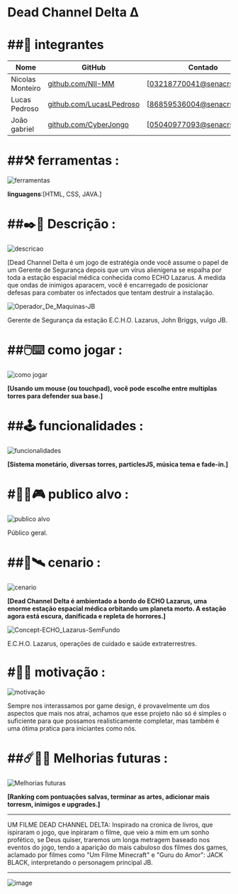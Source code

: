 <H1>Dead Channel Delta Δ</h1>

<H1>##👥 integrantes</H1> 

|Nome            |GitHub                                                      |Contado                     |
|----------------|------------------------------------------------------------|----------------------------|
|Nicolas Monteiro|[github.com/NII-MM](https://githun.com/NII-MM)              |[03218770041@senacrs.edu.br]|
|Lucas Pedroso   |[github.com/LucasLPedroso](https://github.com/LucasLPedroso)|[86859536004@senacrs.edu.br]|
|João gabriel    |[github.com/CyberJongo](https://github.com/CyberJongo)      |[05040977093@senacrs.edu.br]|



<H1>##⚒️ ferramentas : </h1>

![ferramentas](https://github.com/user-attachments/assets/26d647d6-ce9b-485c-bbac-23a497fd8f52)


**linguagens**:[HTML, CSS, JAVA.]

<H1>##✒️📜 Descrição :</h1>

![descricao](https://github.com/user-attachments/assets/d132857b-2ef5-4e46-99be-ae236501983a)

[Dead Channel Delta é um jogo de estratégia onde você assume o papel de um Gerente de Segurança depois que um vírus alienígena se espalha por toda a estação espacial médica conhecida como ECHO Lazarus. A medida que ondas de inimigos aparacem, você é encarregado de posicionar defesas para combater os infectados que tentam destruir a instalação.

![Operador_De_Maquinas-JB](https://github.com/user-attachments/assets/bb3900c0-1644-4151-bf42-63cb3d8fece2)

Gerente de Segurança da estação E.C.H.O. Lazarus, John Briggs, vulgo JB.

<H1>##🖱️⌨️ como jogar :</h1>

![como jogar](https://github.com/user-attachments/assets/4a954ca7-ca8a-4619-b447-cd912f0ad6a9)


**[Usando um mouse (ou touchpad), você pode escolhe entre multiplas torres para defender sua base.]**

<H1>##🕹️ funcionalidades :</h1>

![funcionalidades](https://github.com/user-attachments/assets/ea895c00-c376-495b-9afa-b872f82d4eeb)


**[Sistema monetário, diversas torres, particlesJS, música tema e fade-in.]**

<H1>#🧍‍♂️🎮 publico alvo :</h1>

![publico alvo](https://github.com/user-attachments/assets/259fd288-9274-4685-906f-81c1dcd3314a)


Público geral.

<H1>##🌌🛰️ cenario : </h1>

![cenario](https://github.com/user-attachments/assets/8192b691-1db9-426f-97f5-69fe74fc2ce9)


**[Dead Channel Delta é ambientado a bordo do ECHO Lazarus, uma enorme estação espacial médica orbitando um planeta morto. A estação agora está escura, danificada e repleta de horrores.]**


![Concept-ECHO_Lazarus-SemFundo](https://github.com/user-attachments/assets/133a8e37-bc02-41a8-9c26-f20c1608cc2a)


E.C.H.O. Lazarus, operações de cuidado e saúde extraterrestres.

<H1>#👾✊ motivação :</h1>

![motivação](https://github.com/user-attachments/assets/75e6f227-fb5e-485f-b465-f5a6405be86f)


Sempre nos interassamos por game design, é provavelmente um dos aspectos que mais nos atrai, achamos que esse projeto não só é simples o suficiente para que possamos realisticamente completar, mas também é uma ótima pratica para iniciantes como nós.

<H1>##☄️🤖🚀 Melhorias futuras : </h1>

![Melhorias futuras](https://github.com/user-attachments/assets/cf7d6db4-9675-49cb-affc-ec0778380e8f)



**[Ranking com pontuações salvas, terminar as artes, adicionar mais torresm, inimigos e upgrades.]**


--------------------------------------------------------------------------------------------------------
UM FILME DEAD CHANNEL DELTA:
Inspirado na cronica de livros, que ispiraram o jogo, que inpiraram o filme, que veio a mim em um sonho profético, se Deus quiser, traremos um longa metragem baseado nos eventos do jogo, tendo a aparição do mais cabuloso dos filmes dos games, aclamado por filmes como "Um Filme Minecraft" e "Guru do Amor": JACK BLACK, interpretando o personagem principal JB.

--------------------------------------------------------------------------------------------------------------------------------------------------------
   ![image](https://github.com/user-attachments/assets/17b33919-0b48-472d-9b65-54c82c83dfe9) 

